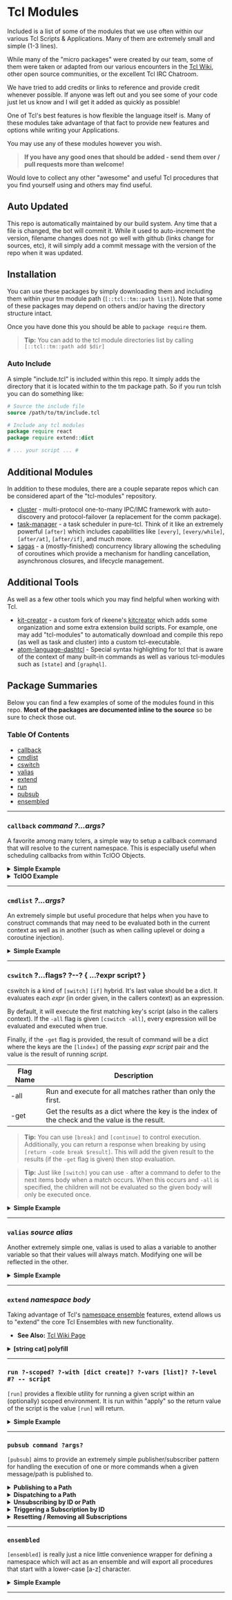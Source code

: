 # Tcl Modules

Included is a list of some of the modules that we use often within our various
Tcl Scripts & Applications.  Many of them are extremely small and simple (1-3 lines).  

While many of the "micro packages" were created by our team, some of them were taken or adapted from our various
encounters in the [Tcl Wiki](http://wiki.tcl.tk/), other open source communities, or the excellent Tcl IRC Chatroom.

We have tried to add credits or links to reference and provide credit whenever possible. If anyone was left out and you see some of your code just let us know and I will get it added as quickly as possible!

One of Tcl's best features is how flexible the language itself is.  Many of these modules take advantage of that fact to provide new features and options while writing your Applications.

You may use any of these modules however you wish.

> **If you have any good ones that should be added - send them over / pull requests more than welcome!**

Would love to collect any other "awesome" and useful Tcl procedures that you find yourself using and others may find useful.  

## Auto Updated

This repo is automatically maintained by our build system.  Any time that a file
is changed, the bot will commit it.  While it used to auto-increment the version, filename changes does not go well with github (links change for sources, etc), it will simply add a commit message with the version of the repo when it was updated.  

## Installation

You can use these packages by simply downloading them and including them within your
tm module path (`[::tcl::tm::path list]`).  Note that some of these packages may depend
on others and/or having the directory structure intact.

Once you have done this you should be able to `package require` them.

> **Tip:** You can add to the tcl module directories list by calling `[::tcl::tm::path add $dir]`

### Auto Include

A simple "include.tcl" is included within this repo.  It simply adds the directory
that it is located within to the tm package path.  So if you run tclsh you can
do something like:

```tcl
# Source the include file
source /path/to/tm/include.tcl

# Include any tcl modules
package require react
package require extend::dict

# ... your script ... #
```

## Additional Modules

In addition to these modules, there are a couple separate repos which can be considered apart of the "tcl-modules" repository.

 - [cluster](https://github.com/Dash-OS/tcl-cluster) - multi-protocol one-to-many IPC/IMC framework with auto-discovery and protocol-failover (a replacement for the comm package).
 - [task-manager](https://github.com/Dash-OS/tcl-task-manager) - a task scheduler in pure-tcl.  Think of it like an extremely powerful `[after]` which includes capabilities like `[every]`, `[every/while]`, `[after/at]`, `[after/if]`, and much more.
 - [sagas](https://github.com/Dash-OS/tcl-sagas) - a (mostly-finished) concurrency library allowing the scheduling of coroutines which provide a mechanism for handling cancellation, asynchronous closures, and lifecycle management.

## Additional Tools

As well as a few other tools which you may find helpful when working with Tcl.

 - [kit-creator](https://github.com/Dash-OS/tcl-kit-creator) - a custom fork of rkeene's [kitcreator](https://kitcreator.rkeene.org/fossil/index) which adds some organization and some extra extension build scripts.  For example, one may add "tcl-modules" to automatically download and compile this repo (as well as task and cluster) into a custom tcl-executable.
 - [atom-language-dashtcl](https://github.com/Dash-OS/atom-language-dashtcl) - Special syntax highlighting for tcl that is aware of the context of many built-in commands as well as various tcl-modules such as `[state]` and `[graphql]`.

## Package Summaries

Below you can find a few examples of some of the modules found in this repo.  **Most of the packages are documented inline to the source** so be sure to check those out.

### Table Of Contents

 - [callback](#callback-command-args)
 - [cmdlist](#cmdlist-args)
 - [cswitch](#cswitch-flags-----expr-script-)
 - [valias](#valias-source-alias)
 - [extend](#extend-namespace-body)
 - [run](#run-scoped-vars-level-script)
 - [pubsub](#pubsub-command-args)
 - [ensembled](#ensembled)

---

### `callback` *command ?...args?*

A favorite among many tclers, a simple way to setup a callback command that will resolve
to the current namespace.  This is especially useful when scheduling callbacks
from within TclOO Objects.

<details><summary><b>Simple Example</b></summary><p>

```tcl
package require callback

namespace eval foo {
  proc start args {
    after 0 [callback complete {*}$args]
  }

  proc complete args {
    puts "Complete! $args"
  }
}

foo::start one two three
```

</p></details>

<details>
<summary>
<b>TclOO Example</b>
</summary>
<p>

```tcl
package require callback

::oo::class create MyClass {
  method start args {
    after 0 [callback my Complete {*}$args]
  }

  # Works even with unexpored methods!
  method Complete args {
    puts "Complete! $args"
  }
}

set obj [MyClass new]
$obj start one two three
```

</p>
</details>

---

### `cmdlist` *?...args?*

An extremely simple but useful procedure that helps when you have to construct commands
that may need to be evaluated both in the current context as well as in another (such
as when calling uplevel or doing a coroutine injection).  

<details>
<summary>
<b>Simple Example</b>
</summary>
<p>

While a silly example, it is the simplest example of how this might be useful I could
think of.  In general when we use this it is for building control structures and/or
for coroutine injection.

```tcl
package require cmdlist

proc foo { name value } {
  set one   foo
  set two   bar
  set three baz
  modify $name $value
}

proc modify { varname value } {
  uplevel 1 [cmdlist \
    {report $one $two $three} \
    [list set $varname $value] \
    {report $one $two $three}
  ]
}

proc report { args } {
  puts "Value: $args"
}

foo two newvalue

# Value: foo bar baz
# Value: foo newvalue baz
```

</p>
</details>

---


### `cswitch` ?...flags? ?--? { ...?expr script? }

cswitch is a kind of `[switch]` `[if]` hybrid.  It's last value should be a
dict.  It evaluates each *expr* (in order given, in the callers context) as an
expression.

By default, it will execute the first matching key's script (also in the callers
context).  If the `-all` flag is given `[cswitch -all]`, every expression will be
evaluated and executed when true.

Finally, if the `-get` flag is provided, the result of command will be a dict
where the keys are the `[lindex]` of the passing *expr* *script* pair and the
value is the result of running *script*.

| Flag Name     |  Description   |
| ------------- | -------------- |
| -all          | Run and execute for all matches rather than only the first. |
| -get          | Get the results as a dict where the key is the index of the check and the value is the result. |

> **Tip:** You can use `[break]` and `[continue]` to control execution.  Additionally, you can return
> a response when breaking by using `[return -code break $result]`.  This will add the given result to
> the results (if the `-get` flag is given) then stop evaluation.

> **Tip:** Just like `[switch]` you can use `-` after a command to defer to the
> next items body when a match occurs.  When this occurs and `-all` is specified,
> the children will not be evaluated so the given body will only be executed once.

<details><summary><b>Simple Example</b></summary><p>

```tcl
package require cswitch

set foo 1
set bar 0

set result [ cswitch  -all -get -- {
  { ! [info exists foo] || ! [info exists bar] } {
    puts "Doesnt Exist, stop!"
    break
  }
  # Comments are allowed, however they slow execution a bit!
  { [string is false -strict $foo] } -
  0 {
    puts "False! No need to continue"
    return -code break foo
  }
  { [string is true -strict $foo] } {
    puts true!
    set v h
  }
  { [string is true -strict $foo] && [string is false -strict $bar] } {
    puts "whoop whoop"
  }
}]

# true!
# whoop whoop

puts "Result: $result" ; # Result: 3 h 4 {}
```

</p></details>

---

### `valias` *source* *alias*

Another extremely simple one, valias is used to alias a variable to another
variable so that their values will always match.  Modifying one will be reflected
in the other.  

<details>
<summary>
<b>Simple Example</b>
</summary>
<p>

```tcl
package require valias

set foo "Hello"

valias foo bar

puts $bar
# "Hello"

set bar "Hello, World!"

puts $foo
# "Hello, World!"
puts $bar
# "Hello, World!"

```

</p>
</details>

---

### `extend` *namespace* *body*

Taking advantage of Tcl's [namespace ensemble](https://www.tcl.tk/man/tcl8.6/TclCmd/namespace.htm#M30) features,
extend allows us to "extend" the core Tcl Ensembles with new functionality.  

 - **See Also:** [Tcl Wiki Page](http://wiki.tcl.tk/15566)

<details>
<summary>
<b>[string cat] polyfill</b>
</summary>
<p>

Here is an example of extending string to add 8.6's [string cat] feature in situations
that our script may be running in earlier versions.

```tcl
package require extend

extend string {
  if { [::catch {::string cat}] } {
    proc cat args { ::join $args {} }
  }
}

puts [string cat one two]
# onetwo
```

</p>
</details>

---



### `run ?-scoped? ?-with [dict create]? ?-vars [list]? ?-level #? -- script`

`[run]` provides a flexible utility for running a given script within an (optionally)
scoped environment.  It is run within "apply" so the return value of the script is the
value `[run]` will return.

<details>
<summary>
<b>Simple Example</b>
</summary>
<p>

```tcl
package require run

namespace eval foo {}

proc ::foo::start { myvar } {
  set i 0
  puts "::foo::start | myvar $myvar"
  puts "::foo::start | i     $i"
  puts "--- Call next_proc ---"
  next_proc i
  puts "--- After next_proc ---"
  puts "::foo::start | myvar $myvar"
  puts "::foo::start | i     $i"
}

proc ::foo::next_proc args {
  set foo bar

  # we can run scoped commands locally
  puts "::foo::next_proc | foo $foo"
  run -scoped {
    # oh no!
    set foo my_value
    puts "::foo::next_proc run -scoped | unsetting all known vars: [info vars]"
    foreach var [info vars] {
      puts "::foo::next_proc run -scoped | unset $var with value [set $var]"
      unset $var
    } ; unset var
    puts "::foo::next_proc run -scoped | vars known: [info vars]"
  }

  # lets run a command, scoped, in the level above us with myvar and duration.
  # we may optionally specify -upvar to have the vars attached to the scope.
  run -scoped -vars $args -level 1 -upvar {
    # we are running a scoped script in the level above us.  We have brought in
    # the variables specified by $args (i) which is the only variable which we
    # are modifying in this case.
    incr i
    # we don't have to worry about collisions with the scope
    set myvar collision_occurred
    set foo   qux
    puts "::foo::next_proc run -scoped -upvar | myvar $myvar | i $i | foo $foo"
  }

  puts "::foo::next_proc | known vars | [info vars] | foo $foo"

  set response [ run -level 2 -vars myvar -upvar {
    # 2 levels up lets change the value of myvar
    set myvar changed
  } ]

  puts "::foo::next_proc | response $response"

}

set myvar my_value
puts ":: | myvar $myvar"
puts "--- Call ::foo::start ---"
::foo::start $myvar
puts "--- After ::foo::start ---"
puts ":: | myvar $myvar"
```

</p>
</details>

---

### `pubsub command ?args?`

`[pubsub]` aims to provide an extremely simple publisher/subscriber pattern for
handling the execution of one or more commands when a given message/path is
published to.

<details>
<summary>
<b>Publishing to a Path</b>
</summary>
<p>

**`pubsub subscribe id ?...path? callback`**

```tcl
pubsub subscribe MySubscription MY_EVENT my_proc
# Multiple
pubsub subscribe MySubscription2 MY_EVENT my_proc
pubsub subscribe MySubscription3 MY_EVENT my_proc
# Nested Paths
pubsub subscribe B1Press   button_one pressed  my_proc
pubsub subscribe B1Release button_one release  my_proc
```

</p>
</details>

<details>
<summary>
<b>Dispatching to a Path</b>
</summary>
<p>

**`pubsub dispatch data ?...path?`**

```tcl
# Returns the total # of subscribers that were executed as a
# result of the dispatch.
set total_executed [ pubsub dispatch [dict create foo bar] MY_EVENT ]

if { ! [ pubsub dispatch [dict create foo bar] button_one pressed ] } {
  puts "No Subscribers"
}
```

</p>
</details>

<details>
<summary>
<b>Unsubscribing by ID or Path</b>
</summary>
<p>

**`pubsub unsubscribe id`**
**`pubsub unsubscribe_path ?...path?`**

```tcl
pubsub unsubscribe MySubscription
pubsub unsubscribe_path MY_EVENT
```

</p>
</details>

<details>
<summary>
<b>Triggering a Subscription by ID</b>
</summary>
<p>

**`pubsub trigger id`**

```tcl
pubsub trigger MySubscription
```

</p>
</details>

<details>
<summary>
<b>Resetting / Removing all Subscriptions</b>
</summary>
<p>

**`pubsub reset`**

```tcl
pubsub reset
```

</p>
</details>

---

### `ensembled`

`[ensembled]` is really just a nice little convenience wrapper for defining
a namespace which will act as an ensemble and will export all procedures that
start with a lower-case [a-z] character.

<details>
<summary>
<b>Simple Example</b>
</summary>
<p>

```tcl

package require ensembled

namespace eval foo { ensembled }

proc foo::call args { puts $args }

foo call one two three

# one two three
```

</p>
</details>

---
